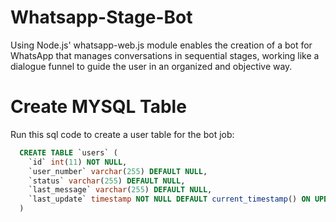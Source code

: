 # Whatsapp-Stage-Bot
Using Node.js' whatsapp-web.js module enables the creation of a bot for WhatsApp that manages conversations in sequential stages, working like a dialogue funnel to guide the user in an organized and objective way.

# Create MYSQL Table
Run this sql code to create a user table for the bot job: 
```sql
  CREATE TABLE `users` (
    `id` int(11) NOT NULL,
    `user_number` varchar(255) DEFAULT NULL,
    `status` varchar(255) DEFAULT NULL,
    `last_message` varchar(255) DEFAULT NULL,
    `last_update` timestamp NOT NULL DEFAULT current_timestamp() ON UPDATE current_timestamp()
  )
```

